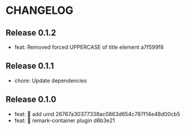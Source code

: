 # CHANGELOG

## Release 0.1.2

- feat: Removed forced UPPERCASE of title element a7f599f8

## Release 0.1.1

- chore: Update dependencies

## Release 0.1.0

- feat: 🎸 add umd  26767a30377338ac0863d654c787f14e48d00cb5
- feat: 🎸 remark-container plugin  d6b3e21
